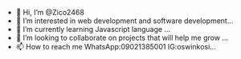 - 👋 Hi, I’m @Zico2468
- 👀 I’m interested in web development and software development...
- 🌱 I’m currently learning Javascript language ...
- 💞️ I’m looking to collaborate on projects that will help me grow ...
- 📫 How to reach me WhatsApp:09021385001 IG:oswinkosi...

<!---
Zico2468/Zico2468 is a ✨ special ✨ repository because its `README.md` (this file) appears on your GitHub profile.
You can click the Preview link to take a look at your changes.
--->
